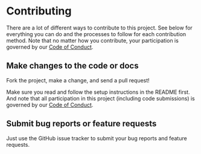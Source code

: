 # Contributing

There are a lot of different ways to contribute to this project. See below for
everything you can do and the processes to follow for each contribution method.
Note that no matter how you contribute, your participation is governed by our
[Code of Conduct](CONDUCT.md).

## Make changes to the code or docs

Fork the project, make a change, and send a pull request! 

Make sure you read and follow the setup instructions in the README first. And note
that all participation in this project (including code submissions) is
governed by our [Code of Conduct](CONDUCT.md).

## Submit bug reports or feature requests

Just use the GitHub issue tracker to submit your bug reports and feature
requests. 
